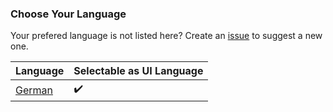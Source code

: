 ### Choose Your Language 
Your prefered language is not listed here? Create an [issue](https://github.com/mirzamagix/vocrefine-2/issues/new) to suggest a new one.

| Language                                  | Selectable as UI Language        |
| ----------------------------------------- | ------------------ |
| [German](github-documentation/docs/de.md) | :heavy_check_mark: |
